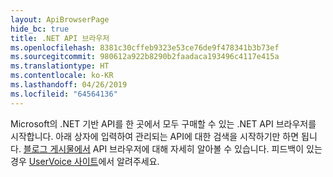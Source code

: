 ```yaml
---
layout: ApiBrowserPage
hide_bc: true
title: .NET API 브라우저
ms.openlocfilehash: 8381c30cffeb9323e53ce76de9f478341b3b73ef
ms.sourcegitcommit: 980612a922b8290b2faadaca193496c4117e415a
ms.translationtype: HT
ms.contentlocale: ko-KR
ms.lasthandoff: 04/26/2019
ms.locfileid: "64564136"
---
```

Microsoft의 .NET 기반 API를 한 곳에서 모두 구매할 수 있는 .NET API 브라우저를 시작합니다. 아래 상자에 입력하여 관리되는 API에 대한 검색을 시작하기만 하면 됩니다. [블로그 게시물에서](https://aka.ms/apibrowser) API 브라우저에 대해 자세히 알아볼 수 있습니다. 피드백이 있는 경우 [UserVoice 사이트](https://aka.ms/apibrowserfeedback)에서 알려주세요.